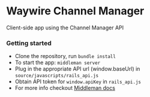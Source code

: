 # Waywire Channel Manager
Client-side app using the Channel Manager API

### Getting started
* Clone the repository, run `bundle install`
* To start the app: `middleman server`
* Plug in the appropriate API url (window.baseUrl) in `source/javascripts/rails_api.js`
* Obtain API token for `window.apiKey` in `rails_api.js`
* For more info checkout [Middleman docs](https://middlemanapp.com/)
